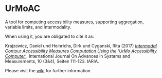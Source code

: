 # UrMoAC
A tool for computing accessibility measures, supporting aggregation, variable limits, and intermodality.

When using it, you are obligated to cite it as:

Krajzewicz, Daniel und Heinrichs, Dirk und Cyganski, Rita (2017) [_Intermodal Contour Accessibility Measures Computation Using the 'UrMo Accessibility Computer'_](https://elib.dlr.de/118235/). International Journal On Advances in Systems and Measurements, 10 (3&4), Seiten 111-123. IARIA.

Please visit the <a href="https://github.com/DLR-VF/UrMoAC/wiki">wiki</a> for further information.

